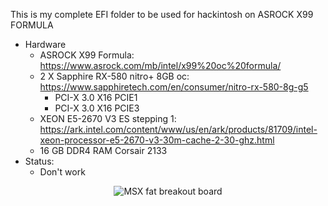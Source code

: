    This is my complete EFI folder to be used for hackintosh on ASROCK X99 FORMULA
   
   * Hardware
      * ASROCK X99 Formula: https://www.asrock.com/mb/intel/x99%20oc%20formula/
      * 2 X Sapphire RX-580 nitro+ 8GB oc: https://www.sapphiretech.com/en/consumer/nitro-rx-580-8g-g5
         * PCI-X 3.0 X16 PCIE1
         * PCI-X 3.0 X16 PCIE3
      * XEON E5-2670 V3 ES stepping 1: https://ark.intel.com/content/www/us/en/ark/products/81709/intel-xeon-processor-e5-2670-v3-30m-cache-2-30-ghz.html
      * 16 GB DDR4 RAM Corsair 2133
   * Status:
      * Don't work
      
<p align="center">
  <img src="https://github.com/rogeriomm/hackintosh-xeon-asrock_x99_formula-sapphire_rx580_nitro_8g/blob/master/images/screenshot_xeon.jpg?raw=true" alt="MSX fat breakout board"/>
</p>
